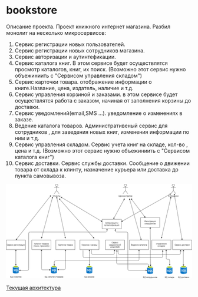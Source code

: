 # bookstore
Описание проeкта.
Проект книжного интернет магазина.
Разбил монолит на несколько микросервисов:
1. Сервис регистрации новых пользователей.
2. Сервис регистрации новых сотрудников магазина.
3. Сервис авторизации и аутинтефикации.
4. Сервис каталога книг.
    В этом сервисе будет осуществлятся просмотр каталогов, книг, их поиск.
    (Возможно этот сервис нужно объежиниить с "Сервисом управления складом")
5. Сервис карточки товара.
    отображение информации о книге.Название, цена, издатель, наличие и т.д.
6. Сервис управления корзиной и заказами.
    в этом сервисе будет осуществлятся работа с заказом, начиная от заполнения корзины до доставки.
7. Сервис уведомлений(email,SMS ...).
    уведомление о изменениях в заказе.
8. Ведение каталога товаров.
    Административеный сервис для сотрудников , для заведения новых книг, изменения информации по ним и т.д.
9. Сервис управления складом.
    Сервис учета книг на складе, кол-во , цена и т.д.
     (Возможно этот сервис нужно объежиниить с "Сервисом каталога книг") 
10. Сервис доставки.
      Сервис службы доставки. Сообщение о движении товара от склада к клинту, назначение курьера или доставка до пункта самовывоза.

![alt text](Architecture_v3.png)

[Текущая архитектура](Architecture_v3.png)





